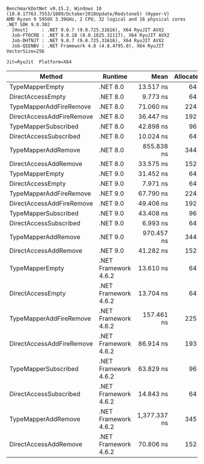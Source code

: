 ```

BenchmarkDotNet v0.15.2, Windows 10 (10.0.17763.7553/1809/October2018Update/Redstone5) (Hyper-V)
AMD Ryzen 9 5950X 3.39GHz, 2 CPU, 32 logical and 16 physical cores
.NET SDK 9.0.302
  [Host]     : .NET 9.0.7 (9.0.725.31616), X64 RyuJIT AVX2
  Job-FTOCRB : .NET 8.0.18 (8.0.1825.31117), X64 RyuJIT AVX2
  Job-DHTNJT : .NET 9.0.7 (9.0.725.31616), X64 RyuJIT AVX2
  Job-QIENBV : .NET Framework 4.8 (4.8.4795.0), X64 RyuJIT VectorSize=256

Jit=RyuJit  Platform=X64  

```
| Method                    | Runtime              | Mean         | Allocated |
|-------------------------- |--------------------- |-------------:|----------:|
| TypeMapperEmpty           | .NET 8.0             |    13.517 ns |      64 B |
| DirectAccessEmpty         | .NET 8.0             |     9.773 ns |      64 B |
| TypeMapperAddFireRemove   | .NET 8.0             |    71.060 ns |     224 B |
| DirectAccessAddFireRemove | .NET 8.0             |    36.447 ns |     192 B |
| TypeMapperSubscribed      | .NET 8.0             |    42.898 ns |      96 B |
| DirectAccessSubscribed    | .NET 8.0             |    10.024 ns |      64 B |
| TypeMapperAddRemove       | .NET 8.0             |   855.838 ns |     344 B |
| DirectAccessAddRemove     | .NET 8.0             |    33.575 ns |     152 B |
| TypeMapperEmpty           | .NET 9.0             |    31.452 ns |      64 B |
| DirectAccessEmpty         | .NET 9.0             |     7.971 ns |      64 B |
| TypeMapperAddFireRemove   | .NET 9.0             |    67.790 ns |     224 B |
| DirectAccessAddFireRemove | .NET 9.0             |    49.406 ns |     192 B |
| TypeMapperSubscribed      | .NET 9.0             |    43.408 ns |      96 B |
| DirectAccessSubscribed    | .NET 9.0             |     6.993 ns |      64 B |
| TypeMapperAddRemove       | .NET 9.0             |   970.457 ns |     344 B |
| DirectAccessAddRemove     | .NET 9.0             |    41.282 ns |     152 B |
| TypeMapperEmpty           | .NET Framework 4.6.2 |    13.610 ns |      64 B |
| DirectAccessEmpty         | .NET Framework 4.6.2 |    13.704 ns |      64 B |
| TypeMapperAddFireRemove   | .NET Framework 4.6.2 |   157.461 ns |     225 B |
| DirectAccessAddFireRemove | .NET Framework 4.6.2 |    86.914 ns |     193 B |
| TypeMapperSubscribed      | .NET Framework 4.6.2 |    63.829 ns |      96 B |
| DirectAccessSubscribed    | .NET Framework 4.6.2 |    14.843 ns |      64 B |
| TypeMapperAddRemove       | .NET Framework 4.6.2 | 1,377.337 ns |     345 B |
| DirectAccessAddRemove     | .NET Framework 4.6.2 |    70.806 ns |     152 B |
